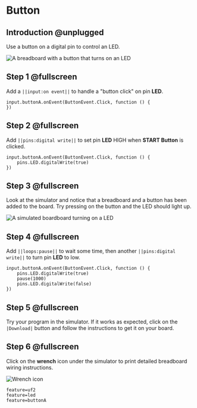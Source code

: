 # Button

## Introduction @unplugged

Use a button on a digital pin to control an LED.

![A breadboard with a button that turns on an LED](/static/projects/digital-io/button-led/gallery.gif)

## Step 1 @fullscreen

Add a ``||input:on event||`` to handle a "button click" on pin **LED**.

```blocks
input.buttonA.onEvent(ButtonEvent.Click, function () {
})
```

## Step 2 @fullscreen

Add ``||pins:digital write||`` to set pin **LED** HIGH when **START Button** is clicked.

```blocks
input.buttonA.onEvent(ButtonEvent.Click, function () {
    pins.LED.digitalWrite(true)
})
```

## Step 3 @fullscreen

Look at the simulator and notice that a breadboard and a button has been added to the board.
Try pressing on the button and the LED should light up.

![A simulated boardboard turning on a LED](/static/projects/digital-io/button-led/led-on.gif)

## Step 4 @fullscreen

Add ``||loops:pause||`` to wait some time, then another ``||pins:digital write||`` to 
turn pin **LED** to low.

```blocks
input.buttonA.onEvent(ButtonEvent.Click, function () {
    pins.LED.digitalWrite(true)
    pause(1000)
    pins.LED.digitalWrite(false)    
})
```

## Step 5 @fullscreen

Try your program in the simulator. If it works as expected, click on the ``|Download|`` button
and follow the instructions to get it on your board.

## Step 6 @fullscreen

Click on the **wrench** icon under the simulator to print detailed breadboard wiring instructions.

![Wrench icon](/static/projects/digital-io/button-led/wrench.png)

```config
feature=uf2
feature=led
feature=buttonA
```